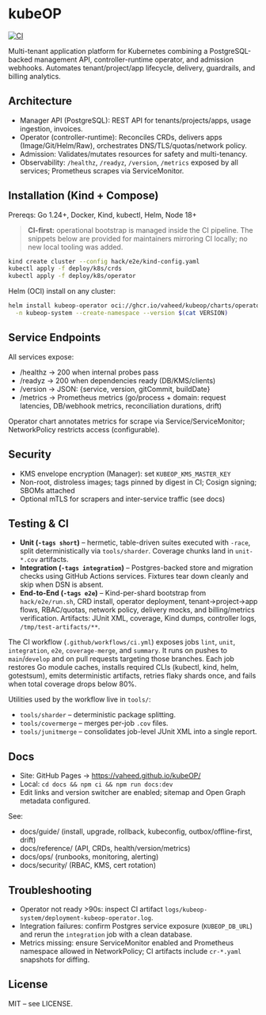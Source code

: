 # kubeOP

[![CI](https://github.com/vaheed/kubeOP/actions/workflows/ci.yml/badge.svg)](.github/workflows/ci.yml)

Multi-tenant application platform for Kubernetes combining a PostgreSQL-backed management API, controller-runtime operator, and admission webhooks. Automates tenant/project/app lifecycle, delivery, guardrails, and billing analytics.

## Architecture

- Manager API (PostgreSQL): REST API for tenants/projects/apps, usage ingestion, invoices.
- Operator (controller-runtime): Reconciles CRDs, delivers apps (Image/Git/Helm/Raw), orchestrates DNS/TLS/quotas/network policy.
- Admission: Validates/mutates resources for safety and multi-tenancy.
- Observability: `/healthz`, `/readyz`, `/version`, `/metrics` exposed by all services; Prometheus scrapes via ServiceMonitor.

## Installation (Kind + Compose)

Prereqs: Go 1.24+, Docker, Kind, kubectl, Helm, Node 18+

> **CI-first:** operational bootstrap is managed inside the CI pipeline. The snippets below are provided for maintainers mirroring CI locally; no new local tooling was added.

```bash
kind create cluster --config hack/e2e/kind-config.yaml
kubectl apply -f deploy/k8s/crds
kubectl apply -f deploy/k8s/operator
```

Helm (OCI) install on any cluster:

```bash
helm install kubeop-operator oci://ghcr.io/vaheed/kubeop/charts/operator \
  -n kubeop-system --create-namespace --version $(cat VERSION)
```

## Service Endpoints

All services expose:

- /healthz → 200 when internal probes pass
- /readyz → 200 when dependencies ready (DB/KMS/clients)
- /version → JSON: {service, version, gitCommit, buildDate}
- /metrics → Prometheus metrics (go/process + domain: request latencies, DB/webhook metrics, reconciliation durations, drift)

Operator chart annotates metrics for scrape via Service/ServiceMonitor; NetworkPolicy restricts access (configurable).

## Security

- KMS envelope encryption (Manager): set `KUBEOP_KMS_MASTER_KEY`
- Non-root, distroless images; tags pinned by digest in CI; Cosign signing; SBOMs attached
- Optional mTLS for scrapers and inter-service traffic (see docs)

## Testing & CI

- **Unit (`-tags short`)** – hermetic, table-driven suites executed with `-race`, split deterministically via `tools/sharder`. Coverage chunks land in `unit-*.cov` artifacts.
- **Integration (`-tags integration`)** – Postgres-backed store and migration checks using GitHub Actions services. Fixtures tear down cleanly and skip when DSN is absent.
- **End-to-End (`-tags e2e`)** – Kind-per-shard bootstrap from `hack/e2e/run.sh`, CRD install, operator deployment, tenant→project→app flows, RBAC/quotas, network policy, delivery mocks, and billing/metrics verification. Artifacts: JUnit XML, coverage, Kind dumps, controller logs, `/tmp/test-artifacts/**`.

The CI workflow (`.github/workflows/ci.yml`) exposes jobs `lint`, `unit`, `integration`, `e2e`, `coverage-merge`, and `summary`. It runs on pushes to `main`/`develop` and on pull requests targeting those branches. Each job restores Go module caches, installs required CLIs (kubectl, kind, helm, gotestsum), emits deterministic artifacts, retries flaky shards once, and fails when total coverage drops below 80%.

Utilities used by the workflow live in `tools/`:

- `tools/sharder` – deterministic package splitting.
- `tools/covermerge` – merges per-job `.cov` files.
- `tools/junitmerge` – consolidates job-level JUnit XML into a single report.

## Docs

- Site: GitHub Pages → https://vaheed.github.io/kubeOP/
- Local: `cd docs && npm ci && npm run docs:dev`
- Edit links and version switcher are enabled; sitemap and Open Graph metadata configured.

See:

- docs/guide/ (install, upgrade, rollback, kubeconfig, outbox/offline-first, drift)
- docs/reference/ (API, CRDs, health/version/metrics)
- docs/ops/ (runbooks, monitoring, alerting)
- docs/security/ (RBAC, KMS, cert rotation)

## Troubleshooting

- Operator not ready >90s: inspect CI artifact `logs/kubeop-system/deployment-kubeop-operator.log`.
- Integration failures: confirm Postgres service exposure (`KUBEOP_DB_URL`) and rerun the `integration` job with a clean database.
- Metrics missing: ensure ServiceMonitor enabled and Prometheus namespace allowed in NetworkPolicy; CI artifacts include `cr-*.yaml` snapshots for diffing.

## License

MIT – see LICENSE.

